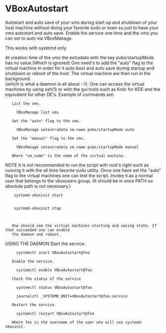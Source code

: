VBoxAutostart
=============
Autostart and auto save of your vms during start up and shutdown of your host machine without doing your
favorite sudo or even su just to have your vms autostart and auto save. Enable the service one time and 
the vms you can set to auto via VBoxManage.

 This works with  systemd only.


  At  creation time of the vms the extradata with the key pvbx/startupMode has no value.(Which is ignored)
 One need's to add the "auto" flag to the virtual machine in order for it  auto boot and auto save during
 startup and shutdown or reboot of the host.  The  virtual  machine  are  then  run  in the background.  
 (which is what a daemon is all about :-)). One can access the virtual machines by using ssh(1) or with
 the gui tools such as  Krdc for KDE and the equivalent for other DE's. Example of commands are:

       List the vms.

         VBoxManage list vms

       Set the "auto" flag to the vms.

         VBoxManage setextradata vm-name pvbx/startupMode auto

       Set the "manual" flag to the vms.

         VBoxManage setextradata vm_name pvbx/startupMode manual

       Where "vm_name" is the name of the virtual machine.


NOTE
       It is not recommended to run the script with root's right such as running it with the all time 
       favorite sudo utility.  Once one  have  set the  "auto"  flag  to  the  virtual  machines one 
       can test the script. Invoke it as a normal user that belongs to the vboxusers group. 
       (It should be in once PATH so absolute path is not necessary.)

        systemd-vboxinit start


        systemd-vboxinit stop



       One should see the virtual machines starting and saving state. If that succeeded one can enable 
       the daemon and reboot.


USING THE DAEMON
       Start the service.

         systemctl start VBoxAutostart@foo

       Enable the service.

         systemctl enable VBoxAutostart@foo

       Check the status of the service

         systemctl status VBoxAutostart@foo

         journalctl _SYSTEMD_UNIT=VBoxAutostart@foo.service

       Restart the service.

         systemctl restart VBoxAutostart@foo

       Where foo is the username of the user who will use systemd-vboxinit.




